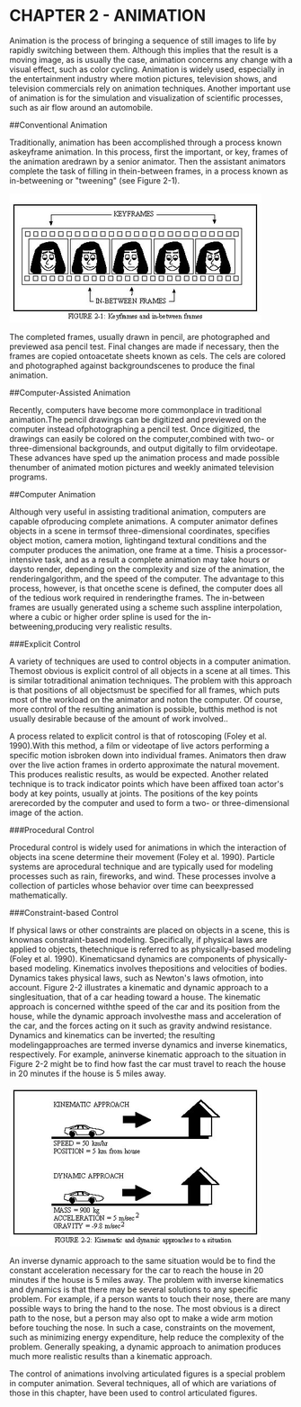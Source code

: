 # CHAPTER 2 - ANIMATION

Animation is the process of bringing a sequence of still images to life by rapidly switching between them.  Although this implies that the result is a moving image, as is usually the case, animation concerns any change with a visual effect, such as color cycling. Animation is widely used, especially in the entertainment industry where motion pictures, television shows, and television commercials rely on animation techniques. Another important use of animation is for the simulation and visualization of scientific processes, such as air flow around an automobile.

##Conventional Animation

Traditionally, animation has been accomplished through a process known askeyframe animation.  In this process, first the important, or key, frames of the animation aredrawn by a senior animator.  Then the assistant animators complete the task of filling in thein-between frames, in a process known as in-betweening or "tweening" (see Figure 2-1). 

![Figure 2-1](../img/ch02_1.jpg "Figure 2-1")

The completed frames, usually drawn in pencil, are photographed and previewed asa pencil test.  Final changes are made if necessary, then the frames are copied ontoacetate sheets known as cels.  The cels are colored and photographed against backgroundscenes to produce the final animation.

##Computer-Assisted Animation

Recently, computers have become more commonplace in traditional animation.The pencil drawings can be digitized and previewed on the computer instead ofphotographing
a pencil test.  Once digitized, the drawings can easily be colored on the computer,combined with two- or three-dimensional backgrounds, and output digitally to film orvideotape.  These advances have sped up the animation process and made possible thenumber of animated motion pictures and weekly animated television programs.

##Computer Animation  

Although very useful in assisting traditional animation, computers are capable ofproducing complete animations.  A computer animator defines objects in a scene in termsof three-dimensional coordinates, specifies object motion, camera motion, lightingand textural conditions and the computer produces the animation, one frame at a time.  Thisis a processor-intensive task, and as a result a complete animation may take hours or daysto render, depending on the complexity and size of the animation, the renderingalgorithm, and the speed of the computer.  The advantage to this process, however, is that oncethe scene is defined, the computer does all of the tedious work required in renderingthe frames.  The in-between frames are usually generated using a scheme such asspline interpolation, where a cubic or higher order spline is used for the in-betweening,producing very realistic results.

###Explicit Control

A variety of techniques are used to control objects in a computer animation.  Themost obvious is explicit control of all objects in a scene at all times.  This is similar totraditional animation techniques.  The problem with this approach is that positions of all objectsmust be specified for all frames, which puts most of the workload on the animator and noton the computer.  Of course, more control of the resulting animation is possible, butthis method is not usually desirable because of the amount of work involved..

A process related to explicit control is that of rotoscoping (Foley et al. 1990).With this method, a film or videotape of live actors performing a specific motion isbroken down into individual frames.  Animators then draw over the live action frames in orderto approximate the natural movement. This produces realistic results, as would be expected. Another related technique is to track indicator points which have been affixed toan actor's body at key points, usually at joints.  The positions of the key points arerecorded by the computer and used to form a two- or three-dimensional image of the action.

###Procedural Control

Procedural control is widely used for animations in which the interaction of objects ina scene determine their movement (Foley et al. 1990).  Particle systems are aprocedural technique and are typically used for modeling processes such as rain, fireworks, and wind. These processes involve a collection of particles whose behavior over time can beexpressed mathematically.

###Constraint-based Control

If physical laws or other constraints are placed on objects in a scene, this is knownas constraint-based modeling.  Specifically, if physical laws are applied to objects, thetechnique is referred to as physically-based modeling (Foley et al. 1990).  Kinematicsand dynamics are components of physically-based modeling.  Kinematics involves thepositions and velocities of bodies.  Dynamics takes physical laws, such as Newton's laws ofmotion, into account.  Figure 2-2 illustrates a kinematic and dynamic approach to a singlesituation, that of a car heading toward a house.  The kinematic approach is concerned withthe speed of the car and its position from the house, while the dynamic approach involvesthe mass and acceleration of the car, and the forces acting on it such as gravity andwind resistance.  Dynamics and kinematics can be inverted;  the resulting modelingapproaches are termed inverse dynamics and inverse kinematics, respectively.  For example, aninverse kinematic approach to the situation in Figure 2-2 might be to find how fast the car must travel to reach the house in 20 minutes if the house is 5 miles away.  

![Figure 2-2](../img/ch02_2.jpg "Figure 2-2")

An inverse dynamic approach to the same situation would be to find the constant acceleration necessary for the car to reach the house in 20 minutes if the house is 5 miles away.  The problem with inverse kinematics and dynamics is that there may be several solutions to any specific problem.  For example, if a person wants to touch their nose, there are many possible ways to bring the hand to the nose.  The most obvious is a direct path to the nose, but a person may also opt to make a wide arm motion before touching the nose.  In such a case, constraints on the movement, such as minimizing energy expenditure, help reduce the complexity of the problem.  Generally speaking, a dynamic approach to animation produces much more realistic results than a kinematic approach.

The control of animations involving articulated figures is a special problem in computer animation. Several techniques, all of which are variations of those in this chapter, have been used to control articulated figures.


